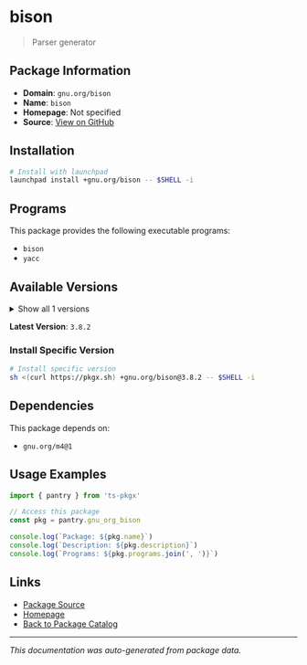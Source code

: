 # bison

> Parser generator

## Package Information

- **Domain**: `gnu.org/bison`
- **Name**: `bison`
- **Homepage**: Not specified
- **Source**: [View on GitHub](https://github.com/pkgxdev/pantry/tree/main/projects/gnu.org/bison/package.yml)

## Installation

```bash
# Install with launchpad
launchpad install +gnu.org/bison -- $SHELL -i
```

## Programs

This package provides the following executable programs:

- `bison`
- `yacc`

## Available Versions

<details>
<summary>Show all 1 versions</summary>

- `3.8.2`

</details>

**Latest Version**: `3.8.2`

### Install Specific Version

```bash
# Install specific version
sh <(curl https://pkgx.sh) +gnu.org/bison@3.8.2 -- $SHELL -i
```

## Dependencies

This package depends on:

- `gnu.org/m4@1`

## Usage Examples

```typescript
import { pantry } from 'ts-pkgx'

// Access this package
const pkg = pantry.gnu_org_bison

console.log(`Package: ${pkg.name}`)
console.log(`Description: ${pkg.description}`)
console.log(`Programs: ${pkg.programs.join(', ')}`)
```

## Links

- [Package Source](https://github.com/pkgxdev/pantry/tree/main/projects/gnu.org/bison/package.yml)
- [Homepage](#)
- [Back to Package Catalog](../package-catalog.md)

---

*This documentation was auto-generated from package data.*
